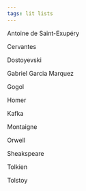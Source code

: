 ```yaml
---
tags: lit lists
---
```


Antoine de Saint-Exupéry

Cervantes

Dostoyevski

Gabriel Garcia Marquez

Gogol

Homer

Kafka

Montaigne

Orwell

Sheakspeare

Tolkien

Tolstoy